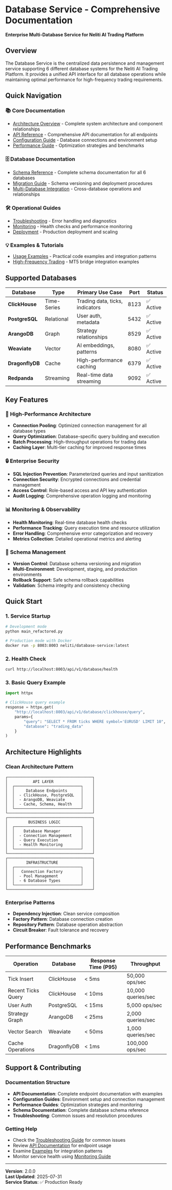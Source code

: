 # Database Service - Comprehensive Documentation

**Enterprise Multi-Database Service for Neliti AI Trading Platform**

## Overview

The Database Service is the centralized data persistence and management service supporting 6 different database systems for the Neliti AI Trading Platform. It provides a unified API interface for all database operations while maintaining optimal performance for high-frequency trading requirements.

## Quick Navigation

### 📚 **Core Documentation**
- [Architecture Overview](./ARCHITECTURE.md) - Complete system architecture and component relationships
- [API Reference](./api/) - Comprehensive API documentation for all endpoints
- [Configuration Guide](./guides/CONFIGURATION.md) - Database connections and environment setup
- [Performance Guide](./guides/PERFORMANCE.md) - Optimization strategies and benchmarks

### 🗄️ **Database Documentation**
- [Schema Reference](./schemas/) - Complete schema documentation for all 6 databases
- [Migration Guide](./guides/MIGRATION.md) - Schema versioning and deployment procedures
- [Multi-Database Integration](./guides/MULTI_DATABASE.md) - Cross-database operations and relationships

### 🛠️ **Operational Guides**
- [Troubleshooting](./guides/TROUBLESHOOTING.md) - Error handling and diagnostics
- [Monitoring](./guides/MONITORING.md) - Health checks and performance monitoring
- [Deployment](./guides/DEPLOYMENT.md) - Production deployment and scaling

### 💡 **Examples & Tutorials**
- [Usage Examples](./examples/) - Practical code examples and integration patterns
- [High-Frequency Trading](./examples/HFT_INTEGRATION.md) - MT5 bridge integration examples

## Supported Databases

| Database | Type | Primary Use Case | Port | Status |
|----------|------|------------------|------|--------|
| **ClickHouse** | Time-Series | Trading data, ticks, indicators | 8123 | ✅ Active |
| **PostgreSQL** | Relational | User auth, metadata | 5432 | ✅ Active |
| **ArangoDB** | Graph | Strategy relationships | 8529 | ✅ Active |
| **Weaviate** | Vector | AI embeddings, patterns | 8080 | ✅ Active |
| **DragonflyDB** | Cache | High-performance caching | 6379 | ✅ Active |
| **Redpanda** | Streaming | Real-time data streaming | 9092 | ✅ Active |

## Key Features

### 🚀 **High-Performance Architecture**
- **Connection Pooling**: Optimized connection management for all database types
- **Query Optimization**: Database-specific query building and execution
- **Batch Processing**: High-throughput operations for trading data
- **Caching Layer**: Multi-tier caching for improved response times

### 🔒 **Enterprise Security**
- **SQL Injection Prevention**: Parameterized queries and input sanitization
- **Connection Security**: Encrypted connections and credential management
- **Access Control**: Role-based access and API key authentication
- **Audit Logging**: Comprehensive operation logging and monitoring

### 📊 **Monitoring & Observability**
- **Health Monitoring**: Real-time database health checks
- **Performance Tracking**: Query execution time and resource utilization
- **Error Handling**: Comprehensive error categorization and recovery
- **Metrics Collection**: Detailed operational metrics and alerting

### 🔄 **Schema Management**
- **Version Control**: Database schema versioning and migration
- **Multi-Environment**: Development, staging, and production environments
- **Rollback Support**: Safe schema rollback capabilities
- **Validation**: Schema integrity and consistency checking

## Quick Start

### 1. Service Startup
```bash
# Development mode
python main_refactored.py

# Production mode with Docker
docker run -p 8003:8003 neliti/database-service:latest
```

### 2. Health Check
```bash
curl http://localhost:8003/api/v1/database/health
```

### 3. Basic Query Example
```python
import httpx

# ClickHouse query example
response = httpx.get(
    "http://localhost:8003/api/v1/database/clickhouse/query",
    params={
        "query": "SELECT * FROM ticks WHERE symbol='EURUSD' LIMIT 10",
        "database": "trading_data"
    }
)
```

## Architecture Highlights

### **Clean Architecture Pattern**
```
┌─────────────────────────────────────┐
│           API LAYER                 │
│  ┌─────────────────────────────┐    │
│  │     Database Endpoints      │    │
│  │  - ClickHouse, PostgreSQL   │    │
│  │  - ArangoDB, Weaviate       │    │
│  │  - Cache, Schema, Health    │    │
│  └─────────────────────────────┘    │
└─────────────────────────────────────┘
┌─────────────────────────────────────┐
│         BUSINESS LOGIC              │
│  ┌─────────────────────────────┐    │
│  │    Database Manager         │    │
│  │  - Connection Management    │    │
│  │  - Query Execution          │    │
│  │  - Health Monitoring        │    │
│  └─────────────────────────────┘    │
└─────────────────────────────────────┘
┌─────────────────────────────────────┐
│        INFRASTRUCTURE               │
│  ┌─────────────────────────────┐    │
│  │   Connection Factory        │    │
│  │  - Pool Management          │    │
│  │  - 6 Database Types         │    │
│  └─────────────────────────────┘    │
└─────────────────────────────────────┘
```

### **Enterprise Patterns**
- **Dependency Injection**: Clean service composition
- **Factory Pattern**: Database connection creation
- **Repository Pattern**: Database operation abstraction
- **Circuit Breaker**: Fault tolerance and recovery

## Performance Benchmarks

| Operation | Database | Response Time (P95) | Throughput |
|-----------|----------|-------------------|------------|
| Tick Insert | ClickHouse | < 5ms | 50,000 ops/sec |
| Recent Ticks Query | ClickHouse | < 10ms | 10,000 queries/sec |
| User Auth | PostgreSQL | < 15ms | 5,000 ops/sec |
| Strategy Graph | ArangoDB | < 25ms | 2,000 queries/sec |
| Vector Search | Weaviate | < 50ms | 1,000 queries/sec |
| Cache Operations | DragonflyDB | < 1ms | 100,000 ops/sec |

## Support & Contributing

### Documentation Structure
- **API Documentation**: Complete endpoint documentation with examples
- **Configuration Guides**: Environment setup and connection management
- **Performance Guides**: Optimization strategies and monitoring
- **Schema Documentation**: Complete database schema reference
- **Troubleshooting**: Common issues and resolution procedures

### Getting Help
- Check the [Troubleshooting Guide](./guides/TROUBLESHOOTING.md) for common issues
- Review [API Documentation](./api/) for endpoint usage
- Examine [Examples](./examples/) for integration patterns
- Monitor service health using [Monitoring Guide](./guides/MONITORING.md)

---

**Version**: 2.0.0  
**Last Updated**: 2025-07-31  
**Service Status**: ✅ Production Ready